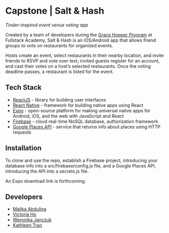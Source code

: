 # Capstone | Salt & Hash

_Tinder-inspired event venue voting app_

Created by a team of developers during the [Grace Hopper Program](https://www.gracehopper.com/) at Fullstack Academy, Salt & Hash is an iOS/Android app that allows friend groups to vote on restaurants for organized events. 

Hosts create an event, select restaurants in their nearby location, and invite friends to RSVP and vote over text; invited guests register for an account, and cast their votes on a host’s selected restaurants. Once the voting deadline passes, a restaurant is listed for the event.

## Tech Stack

* [ReactJS](https://reactjs.org/) - library for building user interfaces
* [React Native](https://reactnative.dev/) - framework for building native apps using React
* [Expo](https://expo.io/) - open-source platform for making universal native apps for Android, iOS, and the web with JavaScript and React
* [Firebase](firebase.google.com) - cloud real-time NoSQL database, authorization framework
* [Google Places API](https://developers.google.com/maps/documentation/places/web-service/overview) - service that returns info about places using HTTP requests

## Installation

To clone and use the repo, establish a Firebase project, introducing your database info into a src/firebase/config.js file, and a Google Places API, introducing the API into a secrets.js file.

An Expo download link is forthcoming.

## Developers

- [Malika Abdulina](https://github.com/MalikaAbdulina)
- [Victoria Ho](https://github.com/Victoriaho91)
- [Weronika Janczuk](https://github.com/wjanczuk)
- [Kathleen Tran](https://github.com/serenity8468)
